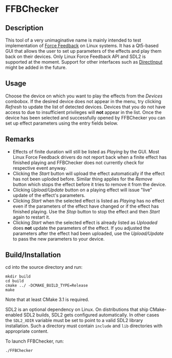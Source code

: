 FFBChecker
===

Description
---
This tool of a very unimaginative name is mainly intended to test implementation of [Force Feedback](https://en.wikipedia.org/wiki/Haptic_technology) on Linux systems. It has a Qt5-based GUI that allows the user to set up parameters of the effects and play them back on their devices. Only Linux Force Feedback API and SDL2 is supported at the moment. Support for other interfaces such as [DirectInput](https://msdn.microsoft.com/en-us/library/windows/desktop/ee418273(v=vs.85).aspx) might be added in the future.


Usage
---
Choose the device on which you want to play the effects from the *Devices* combobox. If the desired device does not appear in the menu, try clicking *Refresh* to update the list of detected devices. Devices that you do not have access to due to insufficient privileges will **not** appear in the list. Once the device has been selected and successfully opened by FFBChecker you can set up effect parameters using the entry fields below.


Remarks
---

 * Effects of finite duration will still be listed as *Playing* by the GUI. Most Linux Force Feedback drivers do not report back when a finite effect has finished playing and FFBChecker does not currently check for respective event anyway.
 * Clicking the *Start* button will upload the effect automatically if the effect has not been uploded before. Similar thing applies for the *Remove* button which stops the effect before it tries to remove it from the device.
 * Clicking *Upload/Update* button on a playing effect will issue "live" update of the effect's parameters.
 * Clicking *Start* when the selected effect is listed as *Playing* has no effect even if the parameters of the effect have changed or if the effect has finished playing. Use the *Stop* button to stop the effect and then *Start* again to restart it.
 * Clicking *Start* when the selected effect is already listed as *Uploaded* does **not** update the parameters of the effect. If you adjusted the parameters after the effect had been uploaded, use the *Upload/Update* to pass the new parameters to your device.


Build/Installation
---

cd into the source directory and run:

	mkdir build
	cd build
	cmake ../ -DCMAKE_BUILD_TYPE=Release
	make

Note that at least CMake 3.1 is required.

SDL2 is an optional dependency on Linux. On distributions that ship CMake-enabled SDL2 builds, SDL2 gets configured automatically. In other cases the `SDL2_XDIR` variable must be set to point to a valid SDL2 library installation. Such a directory must contain `include` and `lib` directories with appropriate content.

To launch FFBChecker, run:

	./FFBChecker
